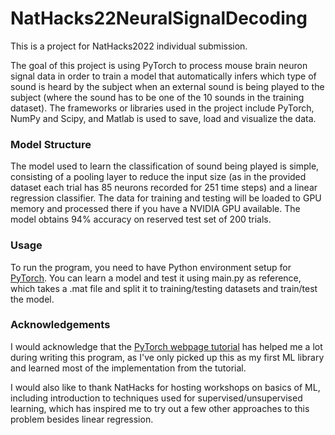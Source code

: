 # NatHacks22NeuralSignalDecoding

This is a project for NatHacks2022 individual submission. 

The goal of this project is using PyTorch to process mouse brain neuron signal data in order 
to train a model that automatically infers which type of sound is heard by the subject when 
an external sound is being played to the subject (where the sound has to be one of the 10 
sounds in the training dataset). The frameworks or libraries used in the project include 
PyTorch, NumPy and Scipy, and Matlab is used to save, load and visualize the data.


### Model Structure

The model used to learn the classification of sound being played is simple, consisting of a 
pooling layer to reduce the input size (as in the provided dataset each trial has 85 neurons 
recorded for 251 time steps) and a linear regression classifier. The data for training and 
testing will be loaded to GPU memory and processed there if you have a NVIDIA GPU available.
The model obtains 94% accuracy on reserved test set of 200 trials.


### Usage

To run the program, you need to have Python environment setup for [PyTorch](https://pytorch.org/).
You can learn a model and test it using main.py as reference, which takes a .mat file and split it 
to training/testing datasets and train/test the model.


### Acknowledgements

I would acknowledge that the [PyTorch webpage tutorial](https://pytorch.org/tutorials/) has 
helped me a lot during writing this program, as I've only picked up this as my first ML library 
and learned most of the implementation from the tutorial.

I would also like to thank NatHacks for hosting workshops on basics of ML, including introduction 
to techniques used for supervised/unsupervised learning, which has inspired me to try out a 
few other approaches to this problem besides linear regression.